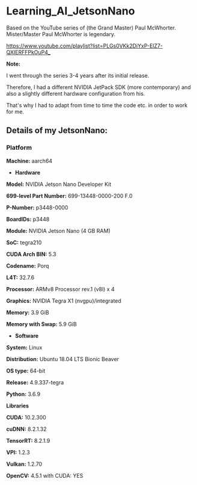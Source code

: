 # Learning_AI_JetsonNano

Based on the YouTube series of (the Grand Master) Paul McWhorter. Mister/Master Paul McWhorter is legendary.

<https://www.youtube.com/playlist?list=PLGs0VKk2DiYxP-ElZ7-QXIERFFPkOuP4_>

**Note:**

I went through the series 3-4 years after its initial release.

Therefore, I had a different NVIDIA JetPack SDK (more contemporary) and also a slightly different hardware configuration from his.

That's why I had to adapt from time to time the code etc. in order to work for me.

## Details of my JetsonNano:

### Platform                                                                         
**Machine:** aarch64                                                                   

* **Hardware**

**Model:** NVIDIA Jetson Nano Developer Kit

**699-level Part Number:** 699-13448-0000-200 F.0

**P-Number:** p3448-0000

**BoardIDs:** p3448

**Module:** NVIDIA Jetson Nano (4 GB RAM)

**SoC:** tegra210

**CUDA Arch BIN:** 5.3

**Codename:** Porq

**L4T:** 32.7.6

**Processor:** ARMv8 Processor rev.1 (v8l) x 4

**Graphics:** NVIDIA Tegra X1 (nvgpu)/integrated

**Memory:** 3.9 GiB

**Memory with Swap:** 5.9 GiB

* **Software**

**System:** Linux                                                                      

**Distribution:** Ubuntu 18.04 LTS Bionic Beaver

**OS type:** 64-bit

**Release:** 4.9.337-tegra                                                             

**Python:** 3.6.9                                                                      


**Libraries**

**CUDA:** 10.2.300                                                                     

**cuDNN:** 8.2.1.32                                                                    

**TensorRT:** 8.2.1.9                                                                  

**VPI:** 1.2.3                                                                         

**Vulkan:** 1.2.70

**OpenCV:** 4.5.1 with CUDA: YES
